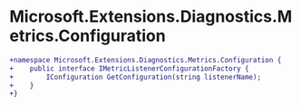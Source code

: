 # Microsoft.Extensions.Diagnostics.Metrics.Configuration

``` diff
+namespace Microsoft.Extensions.Diagnostics.Metrics.Configuration {
+    public interface IMetricListenerConfigurationFactory {
+        IConfiguration GetConfiguration(string listenerName);
+    }
+}
```

